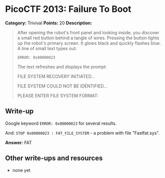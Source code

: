 # PicoCTF 2013: Failure To Boot

**Category:** Trivival
**Points:** 20
**Description:**

> After opening the robot's front panel and looking inside, you discover a small red button behind a tangle of wires. Pressing the button lights up the robot's primary screen. It glows black and quickly flashes blue. A line of small text types out:
>
> ```ERROR: 0x00000023```
>
> The text refreshes and displays the prompt:
>
> 	FILE SYSTEM RECOVERY INITIATED...
>
> 	FILE SYSTEM COULD NOT BE IDENTIFIED...
>
> 	PLEASE ENTER FILE SYSTEM FORMAT:

## Write-up

Google keyword `ERROR: 0x00000023` for several results.

And: `STOP 0x00000023 : FAT_FILE_SYSTEM` - a problem with file "Fastfat.sys".

**Answer:** FAT

## Other write-ups and resources

* none yet